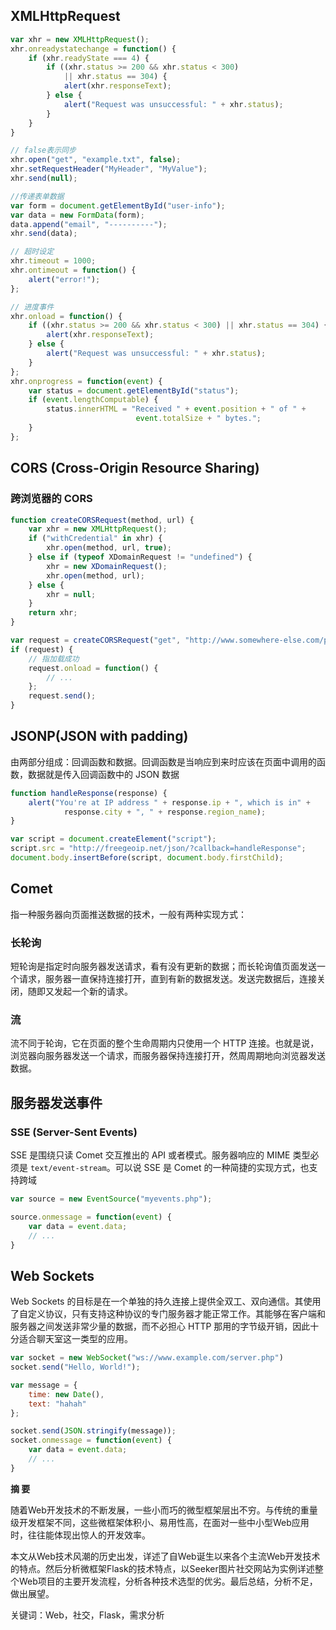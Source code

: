 ## XMLHttpRequest

```js
var xhr = new XMLHttpRequest();
xhr.onreadystatechange = function() {
    if (xhr.readyState === 4) {
        if ((xhr.status >= 200 && xhr.status < 300) 
            || xhr.status == 304) {
            alert(xhr.responseText);
        } else {
            alert("Request was unsuccessful: " + xhr.status);
        }
    }
}

// false表示同步
xhr.open("get", "example.txt", false);
xhr.setRequestHeader("MyHeader", "MyValue");
xhr.send(null);

//传递表单数据
var form = document.getElementById("user-info");
var data = new FormData(form);
data.append("email", "----------");
xhr.send(data);

// 超时设定
xhr.timeout = 1000;
xhr.ontimeout = function() {
    alert("error!");
};

// 进度事件
xhr.onload = function() {
    if ((xhr.status >= 200 && xhr.status < 300) || xhr.status == 304) {
        alert(xhr.responseText);
    } else {
        alert("Request was unsuccessful: " + xhr.status);
    }
};
xhr.onprogress = function(event) {
    var status = document.getElementById("status");
    if (event.lengthComputable) {
        status.innerHTML = "Received " + event.position + " of " +
                            event.totalSize + " bytes.";
    }
};
```



## CORS (Cross-Origin Resource Sharing)

### 跨浏览器的 CORS

```js
function createCORSRequest(method, url) {
    var xhr = new XMLHttpRequest();
    if ("withCredential" in xhr) {
        xhr.open(method, url, true);
    } else if (typeof XDomainRequest != "undefined") {
        xhr = new XDomainRequest();
        xhr.open(method, url);
    } else {
        xhr = null;
    }
    return xhr;
}

var request = createCORSRequest("get", "http://www.somewhere-else.com/page/");
if (request) {
    // 指加载成功
    request.onload = function() {
        // ...
    };
    request.send();
}
```



## JSONP(JSON with padding)

由两部分组成：回调函数和数据。回调函数是当响应到来时应该在页面中调用的函数，数据就是传入回调函数中的 JSON 数据

```js
function handleResponse(response) {
    alert("You're at IP address " + response.ip + ", which is in" +
            response.city + ", " + response.region_name);
}

var script = document.createElement("script");
script.src = "http://freegeoip.net/json/?callback=handleResponse";
document.body.insertBefore(script, document.body.firstChild);
```



## Comet

指一种服务器向页面推送数据的技术，一般有两种实现方式：

### 长轮询

短轮询是指定时向服务器发送请求，看有没有更新的数据；而长轮询值页面发送一个请求，服务器一直保持连接打开，直到有新的数据发送。发送完数据后，连接关闭，随即又发起一个新的请求。

### 流

流不同于轮询，它在页面的整个生命周期内只使用一个 HTTP 连接。也就是说，浏览器向服务器发送一个请求，而服务器保持连接打开，然周周期地向浏览器发送数据。



## 服务器发送事件

### SSE (Server-Sent Events)

SSE 是围绕只读 Comet 交互推出的 API 或者模式。服务器响应的 MIME 类型必须是 `text/event-stream`。可以说 SSE 是 Comet 的一种简捷的实现方式，也支持跨域

```js
var source = new EventSource("myevents.php");

source.onmessage = function(event) {
    var data = event.data;
    // ...
}
```



## Web Sockets

Web Sockets 的目标是在一个单独的持久连接上提供全双工、双向通信。其使用了自定义协议，只有支持这种协议的专门服务器才能正常工作。其能够在客户端和服务器之间发送非常少量的数据，而不必担心 HTTP 那用的字节级开销，因此十分适合聊天室这一类型的应用。

```js
var socket = new WebSocket("ws://www.example.com/server.php")
socket.send("Hello, World!");

var message = {
    time: new Date(),
    text: "hahah"
};

socket.send(JSON.stringify(message));
socket.onmessage = function(event) {
    var data = event.data;
    // ...
}
```





**摘 要**

  随着Web开发技术的不断发展，一些小而巧的微型框架层出不穷。与传统的重量级开发框架不同，这些微框架体积小、易用性高，在面对一些中小型Web应用时，往往能体现出惊人的开发效率。

  本文从Web技术风潮的历史出发，详述了自Web诞生以来各个主流Web开发技术的特点。然后分析微框架Flask的技术特点，以Seeker图片社交网站为实例详述整个Web项目的主要开发流程，分析各种技术选型的优劣。最后总结，分析不足，做出展望。

 

关键词：Web，社交，Flask，需求分析